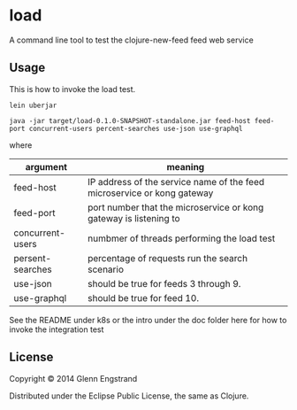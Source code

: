 # load

A command line tool to test the clojure-new-feed feed web service

## Usage

This is how to invoke the load test.

```
lein uberjar

java -jar target/load-0.1.0-SNAPSHOT-standalone.jar feed-host feed-port concurrent-users percent-searches use-json use-graphql
```
where

argument | meaning
--- | --- 
feed-host | IP address of the service name of the feed microservice or kong gateway
feed-port | port number that the microservice or kong gateway is listening to
concurrent-users | numbmer of threads performing the load test
persent-searches | percentage of requests run the search scenario
use-json | should be true for feeds 3 through 9.
use-graphql | should be true for feed 10. 

See the README under k8s or the intro under the doc folder here for how to invoke the integration test

## License

Copyright © 2014 Glenn Engstrand

Distributed under the Eclipse Public License, the same as Clojure.
